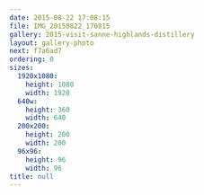 ```yaml
---
date: 2015-08-22 17:08:15
file: IMG_20150822_170815
gallery: 2015-visit-sanne-highlands-distillery
layout: gallery-photo
next: f7a6ad7
ordering: 0
sizes:
  1920x1080:
    height: 1080
    width: 1920
  640w:
    height: 360
    width: 640
  200x200:
    height: 200
    width: 200
  96x96:
    height: 96
    width: 96
title: null
---
```

